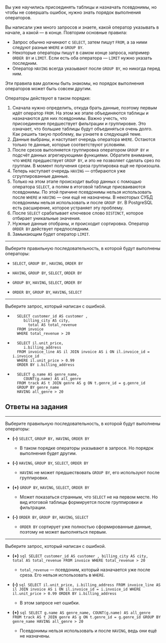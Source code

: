 Вы уже научились присоединять таблицы и назначать псевдонимы, но чтобы не совершать ошибок, нужно знать порядок выполнения операторов.

Вы написали уже много запросов и знаете, какой оператор указывать в начале, а какой — в конце. Повторим основные правила:

*   Запрос обычно начинают с `SELECT`, затем пишут `FROM`, а за ними следуют разные `WHERE` и `GROUP BY`.
*   Некоторые операторы пишут в самом конце запроса, например `ORDER BY` и `LIMIT`. Если есть оба оператора — `LIMIT` нужно указать последним.
*   Оператор `HAVING` всегда указывают после `GROUP BY`, но никогда перед ним.

Эти правила вам должны быть знакомы, но порядок выполнения операторов может быть совсем другим.

Операторы действуют в таком порядке:

1.  Сначала нужно определить, откуда брать данные, поэтому первым идёт оператор `FROM`. На этом же этапе объединяются таблицы и назначаются для них псевдонимы. Важно учесть, что присоединение предшествует фильтрации и группировке. Это означает, что большие таблицы будут объединяться очень долго. Как решить такую проблему, вы узнаете в следующей теме.
2.  Данные выбраны, и наступает очередь оператора `WHERE`. Остаются только те данные, которые соответствуют условиям.
3.  После срезов выполняется группировка оператором `GROUP BY` и подсчёт данных агрегирующими функциями. Обратите внимание, что `WHERE` предшествует `GROUP BY`, и это не позволяет сделать срез по группам. В момент получения среза группировка ещё не произошла.
4.  Теперь наступает очередь `HAVING` — отбираются уже сгруппированные данные.
5.  Только на этом этапе происходит выбор данных с помощью оператора `SELECT`, а полям в итоговой таблице присваиваются псевдонимы. По этой причине псевдонимы нельзя использовать после `WHERE` и `HAVING` — они ещё не назначены. В некоторых СУБД псевдонимы нельзя использовать и после `GROUP BY`. В PostgreSQL есть расширение, которое устраняет эту проблему.
6.  После `SELECT` срабатывает ключевое слово `DISTINCT`, которое отбирает уникальные значения.
7.  Нужные данные отобраны, и происходит сортировка. Оператор `ORDER BY` действует предпоследним.
8.  Замыкающим будет оператор `LIMIT`.

* * *

Выберите правильную последовательность, в которой будут выполнены операторы:

*   `SELECT`, `GROUP BY,` `HAVING`, `ORDER BY`
    
*   `HAVING`, `GROUP BY`, `SELECT`, `ORDER BY`
    
*   `GROUP BY`, `HAVING`, `SELECT`, `ORDER BY`
    
*   `ORDER BY`, `GROUP BY`, `HAVING`, `SELECT`
    

* * *

Выберите запрос, который написан с ошибкой.

*       SELECT customer_id AS customer ,
           billing_city AS city,
             total AS total_revenue
        FROM invoice
        WHERE total_revenue > 20
        
    
*       SELECT il.unit_price,
           i.billing_address
        FROM invoice_line AS il JOIN invoice AS i ON il.invoice_id = i.invoice_id
        WHERE il.unit_price > 0.99
        ORDER BY i.billing_address
        
    
*       SELECT g.name AS genre_name,
           COUNT(g.name) AS all_genre
        FROM track AS t JOIN genre AS g ON t.genre_id = g.genre_id
        GROUP BY genre_name
        HAVING all_genre > 20

Ответы на задания
-----------------

* * *

Выберите правильную последовательность, в которой будут выполнены операторы:

*   **(-)** `SELECT`, `GROUP BY,` `HAVING`, `ORDER BY`
    
    *   В таком порядке операторы указывают в запросе. Но порядок выполнения будет другим.
*   **(-)** `HAVING`, `GROUP BY`, `SELECT`, `ORDER BY`
    
    *   `HAVING` не может предшествовать `GROUP BY`, его используют после группировки.
*   **(+)** `GROUP BY`, `HAVING`, `SELECT`, `ORDER BY`
    
    *   Может показаться странным, что `SELECT` не на первом месте. Но вид итоговой таблицы формируется после группировки и фильтрации.
*   **(-)** `ORDER BY`, `GROUP BY`, `HAVING`, `SELECT`
    
    *   `ORDER BY` сортирует уже полностью сформированные данные, поэтому не может выполняться первым.

* * *

Выберите запрос, который написан с ошибкой.

*   **(+)** `sql SELECT customer_id AS customer , billing_city AS city, total AS total_revenue FROM invoice WHERE total_revenue > 20`
    
    *   `total_revenue` — псевдоним, который назначается уже после среза. Его нельзя использовать в `WHERE`.
*   **(-)** `sql SELECT il.unit_price, i.billing_address FROM invoice_line AS il JOIN invoice AS i ON il.invoice_id = i.invoice_id WHERE il.unit_price > 0.99 ORDER BY i.billing_address`
    
    *   В этом запросе нет ошибки.
*   **(+)** `sql SELECT g.name AS genre_name, COUNT(g.name) AS all_genre FROM track AS t JOIN genre AS g ON t.genre_id = g.genre_id GROUP BY genre_name HAVING all_genre > 20`
    
    *   Псевдонимы нельзя использовать и после `HAVING`, ведь они ещё не назначены.